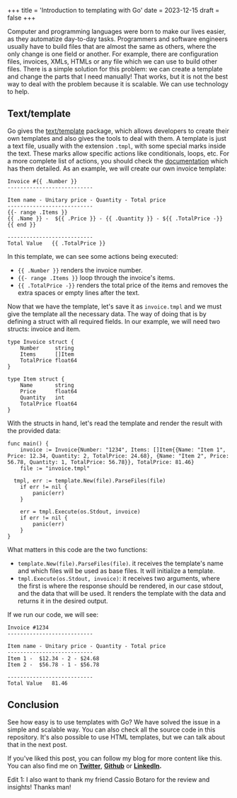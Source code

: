 +++
title = 'Introduction to templating with Go'
date = 2023-12-15
draft = false
+++

Computer and programming languages were born to make our lives easier,  as they automatize day-to-day tasks. Programmers and software engineers usually have to build files that are almost the same as others, where the only change is one field or another. For example, there are configuration files, invoices, XMLs, HTMLs or any file which we can use to build other files. There is a simple solution for this problem: we can create a template and change the parts that I need manually! That works, but it is not the best way to deal with the problem because it is scalable. We can use technology to help.

## Text/template
Go gives the [text/template](https://pkg.go.dev/text/template) package, which allows developers to create their own templates and also gives the tools to deal with them. A template is just a text file, usually with the extension `.tmpl`, with some special marks inside the text. These marks allow specific actions like conditionals, loops, etc. For a more complete list of actions, you should check the [documentation](https://pkg.go.dev/text/template#hdr-Actions) which has them detailed. As an example, we will create our own invoice template:

```tmpl
Invoice #{{ .Number }}
---------------------------

Item name - Unitary price - Quantity - Total price
---------------------------
{{- range .Items }}
{{ .Name }} -  ${{ .Price }} - {{ .Quantity }} - ${{ .TotalPrice -}}
{{ end }}

---------------------------
Total Value   {{ .TotalPrice }}
```

In this template, we can see some actions being executed:
- `{{ .Number }}` renders the invoice number.
- `{{- range .Items }}` loop through the invoice's items.
- `{{ .TotalPrice -}}` renders the total price of the items and removes the extra spaces or empty lines after the text.

Now that we have the template, let's save it as `invoice.tmpl` and we must give the template all the necessary data. The way of doing that is by defining a struct with all required fields. In our example, we will need two structs: invoice and item.

```golang
type Invoice struct {
	Number     string
	Items      []Item
	TotalPrice float64
}

type Item struct {
	Name       string
	Price      float64
	Quantity   int
	TotalPrice float64
}
```

With the structs in hand, let's read the template and render the result with the provided data:

```golang
func main() {
	invoice := Invoice{Number: "1234", Items: []Item{{Name: "Item 1", Price: 12.34, Quantity: 2, TotalPrice: 24.68}, {Name: "Item 2", Price: 56.78, Quantity: 1, TotalPrice: 56.78}}, TotalPrice: 81.46}
	file := "invoice.tmpl"

  tmpl, err := template.New(file).ParseFiles(file)
	if err != nil {
		panic(err)
	}

	err = tmpl.Execute(os.Stdout, invoice)
	if err != nil {
		panic(err)
	}
}
```

What matters in this code are the two functions:
- `template.New(file).ParseFiles(file)`. it receives the template's name and which files will be used as base files. It will initialize a template.
- `tmpl.Execute(os.Stdout, invoice)`: it receives two arguments, where the first is where the response should be rendered, in our case stdout, and the data that will be used. It renders the template with the data and returns it in the desired output.

If we run our code, we will see:
```text
Invoice #1234
---------------------------

Item name - Unitary price - Quantity - Total price
---------------------------
Item 1 -  $12.34 - 2 - $24.68
Item 2 -  $56.78 - 1 - $56.78

---------------------------
Total Value   81.46
```

## Conclusion
See how easy is to use templates with Go? We have solved the issue in a simple and scalable way. You can also check all the source code in this repository. It's also possible to use HTML templates, but we can talk about that in the next post.

If you've liked this post, you can follow my blog for more content like this. You can also find me on **[Twitter](https://twitter.com/mfbmina)**, **[Github](https://github.com/mfbmina)** or **[LinkedIn](https://www.linkedin.com/in/mfbmina/).**

Edit 1: I also want to thank my friend Cassio Botaro for the review and insights! Thanks man!
